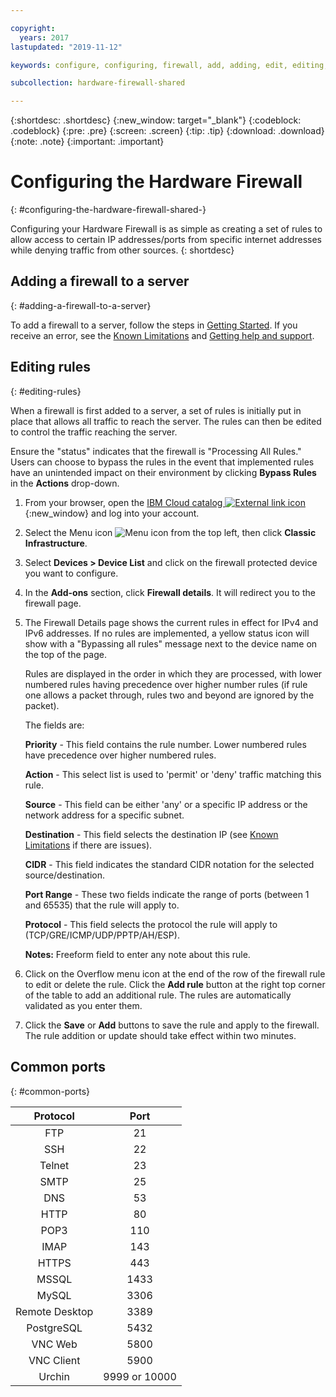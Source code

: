 ```yaml
---

copyright:
  years: 2017
lastupdated: "2019-11-12"

keywords: configure, configuring, firewall, add, adding, edit, editing, rules, ports, common

subcollection: hardware-firewall-shared

---
```


{:shortdesc: .shortdesc}
{:new_window: target="_blank"}
{:codeblock: .codeblock}
{:pre: .pre}
{:screen: .screen}
{:tip: .tip}
{:download: .download}
{:note: .note}
{:important: .important}

# Configuring the Hardware Firewall
{: #configuring-the-hardware-firewall-shared-}

Configuring your Hardware Firewall is as simple as creating a set of rules to allow access to certain IP addresses/ports from specific internet addresses while denying traffic from other sources.
{: shortdesc}

## Adding a firewall to a server
{: #adding-a-firewall-to-a-server}

To add a firewall to a server, follow the steps in [Getting Started](/docs/hardware-firewall-shared?topic=hardware-firewall-shared-getting-started#getting-started). If you receive an error, see the [Known Limitations](/docs/hardware-firewall-shared?topic=hardware-firewall-shared-known-limitations-with-hardware-firewall-shared-#known-limitations-with-hardware-firewall-shared-) and [Getting help and support](/docs/hardware-firewall-shared?topic=hardware-firewall-shared-getting-help-and-support-for-hardware-firewall-shared-#getting-help-and-support-for-hardware-firewall-shared-).

## Editing rules
{: #editing-rules}

When a firewall is first added to a server, a set of rules is initially put in place that allows all traffic to reach the server. The rules can then be edited to control the traffic reaching the server.

Ensure the "status" indicates that the firewall is "Processing All Rules." Users can choose to bypass the rules in the event that implemented rules have an unintended impact on their environment by clicking **Bypass Rules** in the **Actions** drop-down.

1. From your browser, open the [IBM Cloud catalog ![External link icon](../../icons/launch-glyph.svg "External link icon")](https://cloud.ibm.com){:new_window} and log into your account.
2. Select the Menu icon ![Menu icon](../../icons/icon_hamburger.svg) from the top left, then click **Classic Infrastructure**.
3. Select **Devices > Device List** and click on the firewall protected device you want to configure.
4. In the **Add-ons** section, click **Firewall details**. It will redirect you to the firewall page. 
5. The Firewall Details page shows the current rules in effect for IPv4 and IPv6 addresses. If no rules are implemented, a yellow status icon will show with a "Bypassing all rules" message next to the device name on the top of the page. 

     Rules are displayed in the order in which they are processed, with lower numbered rules having precedence over higher
     number rules (if rule one allows a packet through, rules two and beyond are ignored by the packet).

     The fields are:

      **Priority** - This field contains the rule number. Lower numbered rules have precedence over higher numbered rules. 

      **Action** - This select list is used to 'permit' or 'deny' traffic matching this rule.

      **Source** - This field can be either 'any' or a specific IP address or the network address for a specific subnet.

      **Destination** - This field selects the destination IP (see [Known Limitations](/docs/hardware-firewall-shared?topic=hardware-firewall-shared-known-limitations-with-hardware-firewall-shared-) if there are issues).

      **CIDR** - This field indicates the standard CIDR notation for the selected source/destination.

      **Port Range** - These two fields indicate the range of ports (between 1 and 65535) that the rule will apply to.

      **Protocol** - This field selects the protocol the rule will apply to (TCP/GRE/ICMP/UDP/PPTP/AH/ESP).

      **Notes:** Freeform field to enter any note about this rule.

6. Click on the Overflow menu icon at the end of the row of the firewall rule to edit or delete the rule. Click the **Add rule** button at the right top corner of the table to add an additional rule. The rules are automatically validated as you enter them.

7. Click the **Save** or **Add** buttons to save the rule and apply to the firewall. The rule addition or update should take effect within two minutes.

## Common ports
{: #common-ports}

| Protocol | Port |
| :-----: | :-----: |
| FTP | 21 |
| SSH | 22 |
| Telnet | 23 |
| SMTP | 25 |
| DNS | 53 |
| HTTP | 80 |
| POP3 | 110 |
| IMAP | 143 |
| HTTPS | 443 |
| MSSQL | 1433 |
| MySQL | 3306 |
| Remote Desktop | 3389 |
| PostgreSQL | 5432 |
| VNC Web | 5800 |
| VNC Client | 5900 |
| Urchin | 9999 or 10000 ||
